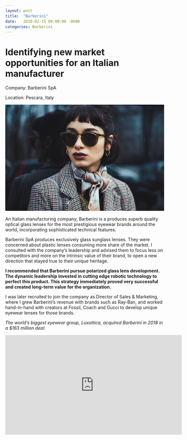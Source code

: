 ```yaml
---
layout: post
title:  "Barberini"
date:   2020-02-15 00:00:00 -0600
categories: Barberini
---
```

# Identifying new market opportunities for an Italian manufacturer

Company: Barberini SpA

Location: Pescara, Italy

![fashion sunglass](/assets/img/fashion_sunglass.jpg)

An Italian manufacturing company, Barberini is a produces superb quality optical glass lenses for the most prestigious eyewear brands around the world, incorporating sophisticated technical features.

Barberini SpA produces exclusively glass sunglass lenses. They were concerned about plastic lenses consuming more share of the market. I consulted with the company’s leadership and advised them to focus less on competitors and more on the intrinsic value of their brand, to open a new direction that stayed true to their unique heritage. 

**I recommended that Barberini pursue polarized glass lens development. The dynamic leadership invested in cutting edge robotic technology to perfect this product. This strategy immediately proved very successful and created long-term value for the organization.**

I was later recruited to join the company as Director of Sales & Marketing, where I grew Barberini’s revenue with brands such as Ray-Ban, and worked hand-in-hand with creators at Fossil, Coach and Gucci to develop unique eyewear lenses for those brands.

_The world’s biggest eyewear group, Luxottica, acquired Barberini in 2018 in a $163 million deal._

<iframe width="560" height="315" src="https://www.youtube.com/embed/T6XCLfNFBNw" frameborder="0" allow="accelerometer; autoplay; encrypted-media; gyroscope; picture-in-picture" allowfullscreen></iframe>